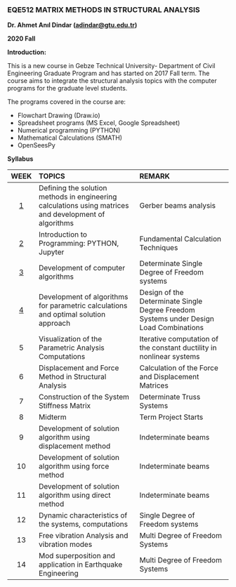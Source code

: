 ### EQE512 MATRIX METHODS IN STRUCTURAL ANALYSIS ###

**Dr. Ahmet Anıl Dindar (adindar@gtu.edu.tr)** 

**2020 Fall**

**Introduction:**

This is a new course in Gebze Technical University- Department of Civil Engineering Graduate Program and has started on 2017 Fall term. The course aims to integrate the structural analysis topics with the computer programs for the graduate level students. 

The programs covered in the course are:
- Flowchart Drawing (Draw.io)
- Spreadsheet programs (MS Excel, Google Spreadsheet)
- Numerical programming (PYTHON)
- Mathematical Calculations (SMATH)
- OpenSeesPy


**Syllabus**

|WEEK |TOPICS |REMARK|
|:---:|:---|:---|
|[1](./EQE512-01.ipynb)|Defining the solution methods in engineering calculations using matrices and development of algorithms |Gerber beams analysis|
|[2](./EQE512-02.ipynb)|Introduction to Programming: PYTHON, Jupyter | Fundamental Calculation Techniques|
|[3](./EQE512-03.ipynb)|Development of computer algorithms |Determinate Single Degree of Freedom systems
|[4](./EQE512-04.ipynb)|Development of algorithms for parametric calculations and optimal solution approach  |Design of the Determinate Single Degree Freedom Systems under Design Load Combinations
|5|Visualization of the Parametric Analysis Computations  |Iterative computation of the constant ductility in nonlinear systems
|6|Displacement and Force Method in Structural Analysis |Calculation of the Force and Displacement Matrices
|7|Construction of the System Stiffness Matrix  |Determinate Truss Systems
|8|Midterm |Term Project Starts
|9|Development of solution algorithm using displacement method |Indeterminate beams
|10|Development of solution algorithm using force method |Indeterminate beams
|11|Development of solution algorithm using direct method  |Indeterminate beams
|12|Dynamic characteristics of the systems, computations |Single Degree of Freedom systems
|13|Free vibration Analysis and vibration modes|Multi Degree of Freedom Systems
|14|Mod superposition and application in Earthquake Engineering  |Multi Degree of Freedom Systems
